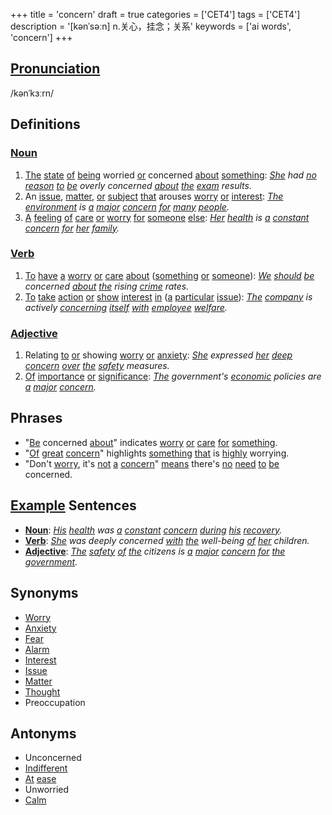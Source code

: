 +++
title = 'concern'
draft = true
categories = ['CET4']
tags = ['CET4']
description = '[kənˈsəːn] n.关心，挂念；关系'
keywords = ['ai words', 'concern']
+++

## [Pronunciation](/en/post/pronunciation/)
/kənˈkɜːrn/

## Definitions
### [Noun](/en/post/noun/)
1. [The](/en/post/the/) [state](/en/post/state/) [of](/en/post/of/) [being](/en/post/being/) worried [or](/en/post/or/) concerned [about](/en/post/about/) [something](/en/post/something/): *[She](/en/post/she/) had [no](/en/post/no/) [reason](/en/post/reason/) [to](/en/post/to/) [be](/en/post/be/) overly concerned [about](/en/post/about/) [the](/en/post/the/) [exam](/en/post/exam/) results.*
2. An [issue](/en/post/issue/), [matter](/en/post/matter/), [or](/en/post/or/) [subject](/en/post/subject/) [that](/en/post/that/) arouses [worry](/en/post/worry/) [or](/en/post/or/) [interest](/en/post/interest/): *[The](/en/post/the/) [environment](/en/post/environment/) is [a](/en/post/a/) [major](/en/post/major/) [concern](/en/post/concern/) [for](/en/post/for/) [many](/en/post/many/) [people](/en/post/people/).*
3. [A](/en/post/a/) [feeling](/en/post/feeling/) [of](/en/post/of/) [care](/en/post/care/) [or](/en/post/or/) [worry](/en/post/worry/) [for](/en/post/for/) [someone](/en/post/someone/) [else](/en/post/else/): *[Her](/en/post/her/) [health](/en/post/health/) is [a](/en/post/a/) [constant](/en/post/constant/) [concern](/en/post/concern/) [for](/en/post/for/) [her](/en/post/her/) [family](/en/post/family/).*

### [Verb](/en/post/verb/)
1. [To](/en/post/to/) [have](/en/post/have/) [a](/en/post/a/) [worry](/en/post/worry/) [or](/en/post/or/) [care](/en/post/care/) [about](/en/post/about/) ([something](/en/post/something/) [or](/en/post/or/) [someone](/en/post/someone/)): *[We](/en/post/we/) [should](/en/post/should/) [be](/en/post/be/) concerned [about](/en/post/about/) [the](/en/post/the/) rising [crime](/en/post/crime/) rates.*
2. [To](/en/post/to/) [take](/en/post/take/) [action](/en/post/action/) [or](/en/post/or/) [show](/en/post/show/) [interest](/en/post/interest/) [in](/en/post/in/) ([a](/en/post/a/) [particular](/en/post/particular/) [issue](/en/post/issue/)): *[The](/en/post/the/) [company](/en/post/company/) is actively [concerning](/en/post/concerning/) [itself](/en/post/itself/) [with](/en/post/with/) [employee](/en/post/employee/) [welfare](/en/post/welfare/).*

### [Adjective](/en/post/adjective/)
1. Relating [to](/en/post/to/) [or](/en/post/or/) showing [worry](/en/post/worry/) [or](/en/post/or/) [anxiety](/en/post/anxiety/): *[She](/en/post/she/) expressed [her](/en/post/her/) [deep](/en/post/deep/) [concern](/en/post/concern/) [over](/en/post/over/) [the](/en/post/the/) [safety](/en/post/safety/) measures.*
2. [Of](/en/post/of/) [importance](/en/post/importance/) [or](/en/post/or/) [significance](/en/post/significance/): *[The](/en/post/the/) government's [economic](/en/post/economic/) policies are [a](/en/post/a/) [major](/en/post/major/) [concern](/en/post/concern/).*

## Phrases
- "[Be](/en/post/be/) concerned [about](/en/post/about/)" indicates [worry](/en/post/worry/) [or](/en/post/or/) [care](/en/post/care/) [for](/en/post/for/) [something](/en/post/something/).
- "[Of](/en/post/of/) [great](/en/post/great/) [concern](/en/post/concern/)" highlights [something](/en/post/something/) [that](/en/post/that/) is [highly](/en/post/highly/) worrying.
- "Don't [worry](/en/post/worry/), it's [not](/en/post/not/) [a](/en/post/a/) [concern](/en/post/concern/)" [means](/en/post/means/) there's [no](/en/post/no/) [need](/en/post/need/) [to](/en/post/to/) [be](/en/post/be/) concerned.

## [Example](/en/post/example/) Sentences
- **[Noun](/en/post/noun/)**: *[His](/en/post/his/) [health](/en/post/health/) was [a](/en/post/a/) [constant](/en/post/constant/) [concern](/en/post/concern/) [during](/en/post/during/) [his](/en/post/his/) [recovery](/en/post/recovery/).*
- **[Verb](/en/post/verb/)**: *[She](/en/post/she/) was deeply concerned [with](/en/post/with/) [the](/en/post/the/) well-being [of](/en/post/of/) [her](/en/post/her/) children.*
- **[Adjective](/en/post/adjective/)**: *[The](/en/post/the/) [safety](/en/post/safety/) [of](/en/post/of/) [the](/en/post/the/) citizens is [a](/en/post/a/) [major](/en/post/major/) [concern](/en/post/concern/) [for](/en/post/for/) [the](/en/post/the/) [government](/en/post/government/).*

## Synonyms
- [Worry](/en/post/worry/)
- [Anxiety](/en/post/anxiety/)
- [Fear](/en/post/fear/)
- [Alarm](/en/post/alarm/)
- [Interest](/en/post/interest/)
- [Issue](/en/post/issue/)
- [Matter](/en/post/matter/)
- [Thought](/en/post/thought/)
- Preoccupation

## Antonyms
- Unconcerned
- [Indifferent](/en/post/indifferent/)
- [At](/en/post/at/) [ease](/en/post/ease/)
- Unworried
- [Calm](/en/post/calm/)
